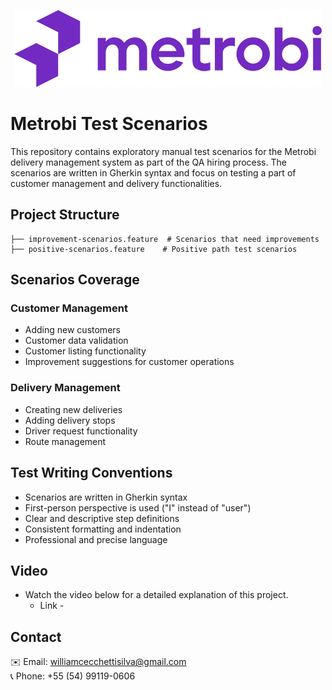 <p align="center"><img src="images/logo-metrobi.webp" alt="Metrobi Logo"></p>

# Metrobi Test Scenarios

This repository contains exploratory manual test scenarios for the Metrobi delivery management system as part of the QA hiring process.
The scenarios are written in Gherkin syntax and focus on testing a part of customer management and delivery functionalities.

## Project Structure

```
├── improvement-scenarios.feature  # Scenarios that need improvements
├── positive-scenarios.feature    # Positive path test scenarios
```

## Scenarios Coverage

### Customer Management
- Adding new customers
- Customer data validation
- Customer listing functionality
- Improvement suggestions for customer operations

### Delivery Management
- Creating new deliveries
- Adding delivery stops
- Driver request functionality
- Route management

## Test Writing Conventions

- Scenarios are written in Gherkin syntax
- First-person perspective is used ("I" instead of "user")
- Clear and descriptive step definitions
- Consistent formatting and indentation
- Professional and precise language

## Video

- Watch the video below for a detailed explanation of this project.
  - Link - 

## Contact

✉️ Email: williamcecchettisilva@gmail.com  
📞 Phone: +55 (54) 99119-0606
